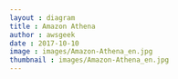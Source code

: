 ```yaml
---
layout : diagram
title : Amazon Athena
author : awsgeek
date : 2017-10-10
image : images/Amazon-Athena_en.jpg
thumbnail : images/Amazon-Athena_en.jpg
---
```

